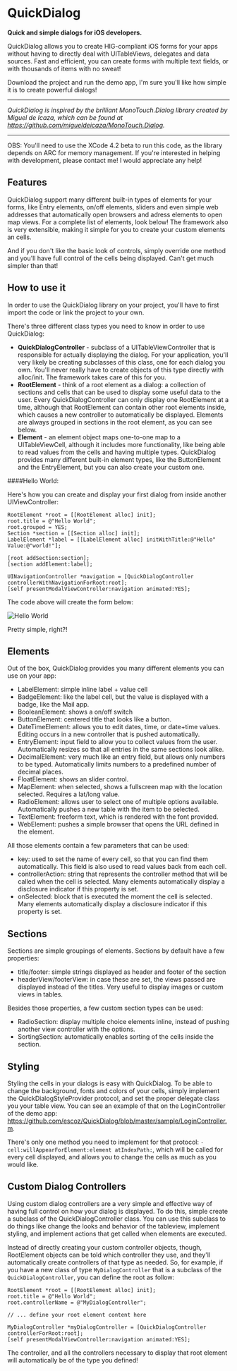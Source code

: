 # QuickDialog

**Quick and simple dialogs for iOS developers.**

QuickDialog allows you to create HIG-compliant iOS forms for your apps  without having to directly deal with UITableViews, delegates and data sources. Fast and efficient, you can create forms with multiple text fields, or with thousands of items with no sweat!

Download the project and run the demo app, I'm sure you'll like how simple it is to create powerful dialogs!

----------

*QuickDialog is inspired by the brilliant MonoTouch.Dialog library created by Miguel de Icaza, which can be found at https://github.com/migueldeicaza/MonoTouch.Dialog.*

----------

OBS: You'll need to use the XCode 4.2 beta to run this code, as the library depends on ARC for memory management. If you're interested in helping with development, please contact me! I would appreciate any help!

## Features

QuickDialog support many different built-in types of elements for your forms, like Entry elements, on/off elements, sliders and even simple web addresses that automatically open browsers and adress elements to open map views. For a complete list of elements, look below! The framework also is very extensible, making it simple for you to create your custom elements an cells.  

And if you don't like the basic look of controls, simply override one method and you'll have full control of the cells being displayed. Can't get much simpler than that!

## How to use it

In order to use the QuickDialog library on your project, you'll have to first import the code or link the project to your own. 

There's three different class types you need to know in order to use QuickDialog:

- **QuickDialogController** - subclass of a UITableViewController that is responsible for actually displaying the dialog. For your application, you'll very likely be creating subclasses of this class, one for each dialog you own. You'll never really have to create objects of this type directly with alloc/init. The framework takes care of this for you.
- **RootElement** - think of a root element as a dialog: a collection of sections and cells that can be used to display some useful data to the user. Every QuickDialogController can only display one RootElement at a time, although that RootElement can contain other root elements inside, which causes a new controller to automatically be displayed. Elements are always grouped in sections in the root element, as you can see below.
- **Element** - an element object maps one-to-one map to a UITableViewCell, although it includes more functionality, like being able to read values from the cells and having multiple types. QuickDialog provides many different built-in element types, like the ButtonElement and the EntryElement, but you can also create your custom one.  

####Hello World:

Here's how you can create and display your first dialog from inside another UIViewController:
	
    RootElement *root = [[RootElement alloc] init];
    root.title = @"Hello World";
	root.grouped = YES;
    Section *section = [[Section alloc] init];
    LabelElement *label = [[LabelElement alloc] initWithTitle:@"Hello" Value:@"world!"];
    
    [root addSection:section];
    [section addElement:label];
    
    UINavigationController *navigation = [QuickDialogController controllerWithNavigationForRoot:root];
    [self presentModalViewController:navigation animated:YES];

The code above will create the form below:

![Hello World](blob/master/other/quickdialog1small.png "Hello World by QuickForm")

Pretty simple, right?!

## Elements

Out of the box, QuickDialog provides you many different elements you can use on your app:

* LabelElement: simple inline label + value cell
* BadgeElement: like the label cell, but the value is displayed with a badge, like the Mail app.
* BooleanElement: shows a on/off switch
* ButtonElement: centered title that looks like a button. 
* DateTimeElement: allows you to edit dates, time, or date+time values. Editing occurs in a new controller that is pushed automatically.
* EntryElement: input field to allow you to collect values from the user. Automatically resizes so that all entries in the same sections look alike.
* DecimalElement: very much like an entry field, but allows only numbers to be typed. Automatically limits numbers to a predefined number of decimal places.
* FloatElement: shows an slider control.
* MapElement: when selected, shows a fullscreen map with the location selected. Requires a lat/long value.
* RadioElement: allows user to select one of multiple options available. Automatically pushes a new table with the item to be selected.
* TextElement: freeform text, which is rendered with the font provided.
* WebElement: pushes a simple browser that opens the URL defined in the element.

All those elements contain a few parameters that can be used:

* key: used to set the name of every cell, so that you can find them automatically. This field is also used to read values back from each cell.
* controllerAction: string that represents the controller method that will be called when the cell is selected. Many elements automatically display a disclosure indicator if this property is set.
* onSelected: block that is executed the moment the cell is selected. Many elements automatically display a disclosure indicator if this property is set.

## Sections

Sections are simple groupings of elements. Sections by default have a few properties:

* title/footer: simple strings displayed as header and footer of the section
* headerView/footerView: in case these are set, the views passed are displayed instead of the titles. Very useful to display images or custom views in tables.

Besides those properties, a few custom section types can be used:

* RadioSection: display multiple choice elements inline, instead of pushing another view controller with the options.
* SortingSection: automatically enables sorting of the cells inside the section. 

## Styling

Styling the cells in your dialogs is easy with QuickDialog. To be able to change the background, fonts and colors of your cells, simply implement the QuickDialogStyleProvider protocol, and set the proper delegate class you your table view. You can see an example of that on the LoginController of the demo app: https://github.com/escoz/QuickDialog/blob/master/sample/LoginController.m.

There's only one method you need to implement for that protocol: ```-cell:willAppearForElement:element atIndexPath:```, which will be called for every cell displayed, and allows you to change the cells as much as you would like.

## Custom Dialog Controllers

Using custom dialog controllers are a very simple and effective way of having full control on how your dialog is displayed. To do this, simple create a subclass of the QuickDialogController class. You can use this subclass to do things like change the looks and behavior of the tableview, implement styling, and implement actions that get called when elements are executed. 

Instead of directly creating your custom controller objects, though, RootElement objects can be told which controller they use, and they'll automatically create controllers of that type as needed. So, for example, if you have a new class of type ```MyDialogController``` that is a subclass of the ```QuickDialogController```, you can define the root as follow:

	RootElement *root = [[RootElement alloc] init];
    root.title = @"Hello World";
	root.controllerName = @"MyDialogController";
	
    // ... define your root element content here
    
    MyDialogController *myDialogController = [QuickDialogController controllerForRoot:root];
    [self presentModalViewController:navigation animated:YES];

The controller, and all the controllers necessary to display that root element will automatically be of the type you defined!


